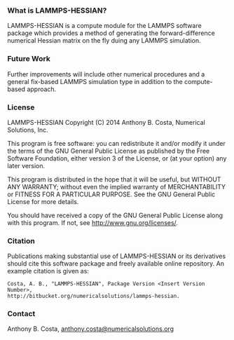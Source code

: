 ### What is LAMMPS-HESSIAN? ###

LAMMPS-HESSIAN is a compute module for the LAMMPS software package which
provides a method of generating the forward-difference numerical Hessian matrix
on the fly duing any LAMMPS simulation.

### Future Work ###

Further improvements will include other numerical procedures and a general
fix-based LAMMPS simulation type in addition to the compute-based approach.

### License ###

LAMMPS-HESSIAN Copyright (C) 2014 Anthony B. Costa, Numerical Solutions, Inc.

This program is free software: you can redistribute it and/or modify it under
the terms of the GNU General Public License as published by the Free Software
Foundation, either version 3 of the License, or (at your option) any later
version.

This program is distributed in the hope that it will be useful, but WITHOUT ANY
WARRANTY; without even the implied warranty of MERCHANTABILITY or FITNESS FOR A
PARTICULAR PURPOSE.  See the GNU General Public License for more details.

You should have received a copy of the GNU General Public License along with
this program.  If not, see <http://www.gnu.org/licenses/>.

### Citation ###

Publications making substantial use of LAMMPS-HESSIAN or its derivatives should
cite this software package and freely available online repository. An example
citation is given as:

    Costa, A. B., "LAMMPS-HESSIAN", Package Version <Insert Version Number>,
    http://bitbucket.org/numericalsolutions/lammps-hessian.

### Contact ###

Anthony B. Costa, anthony.costa@numericalsolutions.org
